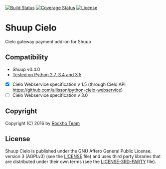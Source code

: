 [![Build Status](https://travis-ci.org/rockho-team/shuup-cielo.svg?branch=master)](https://travis-ci.org/rockho-team/shuup-cielo)
[![Coverage Status](https://coveralls.io/repos/github/rockho-team/shuup-cielo/badge.svg?branch=master)](https://coveralls.io/github/rockho-team/shuup-cielo?branch=master)
[![License](https://img.shields.io/badge/license-AGPLv3-blue.svg)](LICENSE)

Shuup Cielo
===========

Cielo gateway payment add-on for Shuup

## Compatibility
* Shuup v0.4.0
* [Tested on Python 2.7, 3.4 and 3.5](https://travis-ci.org/rockho-team/shuup-cielo)
* [x] Cielo Webservice specification v 1.5 (through Cielo API https://github.com/allisson/python-cielo-webservice)
* [ ] Cielo Webservice specification v 3.0 

Copyright
---------

Copyright (C) 2016 by [Rockho Team](https://github.com/rockho-team)


License
-------

Shuup Cielo is published under the GNU Affero General Public License,
version 3 (AGPLv3) (see the [LICENSE](LICENSE) file) and uses third party libraries 
that are distributed under their own terms (see the [LICENSE-3RD-PARTY](LICENSE-3RD-PARTY) file).
